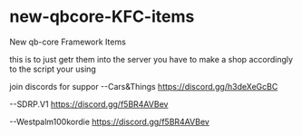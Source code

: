 # new-qbcore-KFC-items
New qb-core Framework Items

this is to just getr them into the server you have to make a shop accordingly to the script your using

join discords for suppor
--Cars&Things
https://discord.gg/h3deXeGcBC

--SDRP.V1
https://discord.gg/f5BR4AVBev

--Westpalm100kordie
https://discord.gg/f5BR4AVBev
